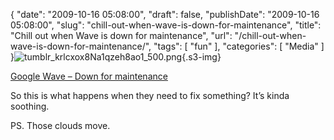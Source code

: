 {
    "date": "2009-10-16 05:08:00",
    "draft": false,
    "publishDate": "2009-10-16 05:08:00",
    "slug": "chill-out-when-wave-is-down-for-maintenance",
    "title": "Chill out when Wave is down for maintenance",
    "url": "\/chill-out-when-wave-is-down-for-maintenance\/",
    "tags": [
        "fun"
    ],
    "categories": [
        "Media"
    ]
}![tumblr\_krlcxox8Na1qzeh8ao1\_500.png](https://turbo.geekorium.com.au/images/tumblr_krlcxox8Na1qzeh8ao1_500.png){.s3-img}

[Google Wave – Down for
maintenance](http://wave.google.com/maintenance/index.html)

So this is what happens when they need to fix something? It’s kinda
soothing.

PS. Those clouds move.